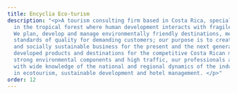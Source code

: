 ```yaml
---
title: Encyclia Eco-turism
description: "<p>A tourism consulting firm based in Costa Rica, specialized in projects
  in the tropical forest where human development interacts with fragile ecosystems.
  We plan, develop and manage environmentally friendly destinations, meeting international
  standards of quality for demanding customers; our purpose is to create economically
  and socially sustainable business for the present and the next generations. We have
  developed products and destinations for the competitive Costa Rican market, with
  strong environmental components and high traffic, our professionals are leaders
  with wide knowledge of the national and regional dynamics of the industry, formed
  in ecotourism, sustainable development and hotel management. </p>"
order: 12
---
```



